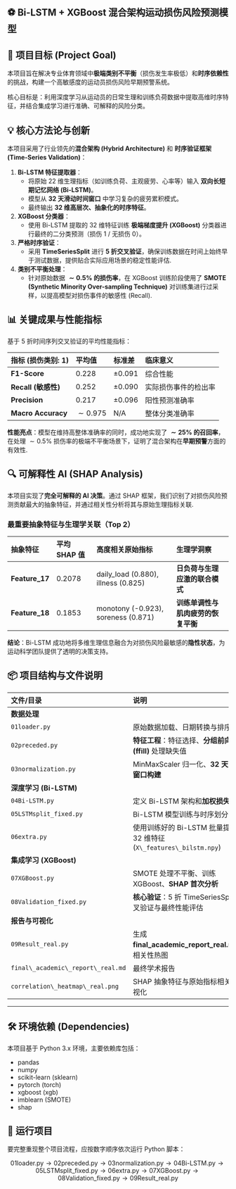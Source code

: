## ⚽ Bi-LSTM + XGBoost 混合架构运动损伤风险预测模型

## 🎯 项目目标 (Project Goal)

本项目旨在解决专业体育领域中**极端类别不平衡**（损伤发生率极低）和**时序依赖性**的挑战，构建一个高敏感度的运动员损伤风险早期预警系统。

核心目标是：利用深度学习从运动员的日常生理和训练负荷数据中提取高维时序特征，并结合集成学习进行准确、可解释的风险分类。

## 💡 核心方法论与创新

本项目采用了行业领先的**混合架构 (Hybrid Architecture)** 和 **时序验证框架 (Time-Series Validation)**：

1.  **Bi-LSTM 特征提取器**：
    * 将原始 $\text{22}$ 维生理指标（如训练负荷、主观疲劳、心率等）输入 **双向长短期记忆网络 ($\text{Bi-LSTM}$)**。
    * 模型从 **$\text{32}$ 天滑动时间窗口** 中学习复杂的疲劳累积模式。
    * 最终输出 **$\text{32}$ 维高层次、抽象化的时序特征**。
2.  **XGBoost 分类器**：
    * 使用 $\text{Bi-LSTM}$ 提取的 $\text{32}$ 维特征训练 **极端梯度提升 ($\text{XGBoost}$)** 分类器进行最终的二分类预测（损伤 $\text{1}$ / 无损伤 $\text{0}$）。
3.  **严格时序验证**：
    * 采用 **$\text{TimeSeriesSplit}$** 进行 **$\text{5}$ 折交叉验证**，确保训练数据在时间上始终早于测试数据，提供贴合实际应用场景的稳定性能评估.
4.  **类别不平衡处理**：
    * 针对原始数据 **$\sim 0.5\%$ 的损伤率**，在 $\text{XGBoost}$ 训练阶段使用了 **$\text{SMOTE}$ (Synthetic Minority Over-sampling Technique)** 对训练集进行过采样，以提高模型对损伤事件的敏感性 ($\text{Recall}$).

## 📊 关键成果与性能指标

基于 $\text{5}$ 折时间序列交叉验证的平均性能指标：

| 指标 (损伤类别: 1) | 平均值 | 标准差 | 临床意义 |
| :--- | :--- | :--- | :--- |
| **F1-Score** | $\text{0.228}$ | $\pm \text{0.091}$ | 综合性能 |
| **Recall (敏感性)** | $\text{0.252}$ | $\pm \text{0.090}$ | 实际损伤事件的检出率 |
| **Precision** | $\text{0.217}$ | $\pm \text{0.096}$ | 阳性预测准确率 |
| **Macro Accuracy** | $\sim \text{0.975}$ | N/A | 整体分类准确率 |

**性能亮点**：模型在维持高整体准确率的同时，成功地实现了 **$\sim \text{25\%}$ 的召回率**，在处理 $\sim \text{0.5\%}$ 损伤率的极端不平衡场景下，证明了混合架构在**早期预警**方面的有效性.

## 🔍 可解释性 AI (SHAP Analysis)

本项目实现了**完全可解释的 $\text{AI}$ 决策**。通过 $\text{SHAP}$ 框架，我们识别了对损伤风险预测贡献最大的抽象特征，并通过相关性分析将其与原始生理指标关联.

### 最重要抽象特征与生理学关联（Top 2）

| 抽象特征 | 平均 $\text{SHAP}$ 值 | 高度相关原始指标 | 生理学洞察 |
| :--- | :--- | :--- | :--- |
| **Feature\_17** | $\text{0.2078}$ | $\text{daily\_load}$ ($\text{0.880}$), $\text{illness}$ ($\text{0.825}$) | **日负荷与生理应激的联合模式** |
| **Feature\_18** | $\text{0.1853}$ | $\text{monotony}$ ($\text{-0.923}$), $\text{soreness}$ ($\text{0.871}$) | **训练单调性与肌肉疲劳的恢复平衡** |

**结论**：$\text{Bi-LSTM}$ 成功地将多维生理信息融合为对损伤风险最敏感的**隐性状态**，为运动科学团队提供了透明的决策支持。

## 📦 项目结构与文件说明

| 文件/目录 | 说明 | 对应代码 |
| :--- | :--- | :--- |
| **数据处理** | | |
| `01loader.py` | 原始数据加载、日期转换与排序 | $\text{01loader.py}$ |
| `02preceded.py` | **特征工程**：特征选择、**分组前向填充 ($\text{ffill}$)** 处理缺失值 | $\text{02preceded.py}$ |
| `03normalization.py` | $\text{MinMaxScaler}$ 归一化、**$\text{32}$ 天时序窗口构建** | $\text{03normalization.py}$ |
| **深度学习 (Bi-LSTM)** | | |
| `04Bi-LSTM.py` | 定义 $\text{Bi-LSTM}$ 架构和**加权损失函数** | $\text{04Bi-LSTM.py}$ |
| `05LSTMsplit_fixed.py` | $\text{Bi-LSTM}$ 模型训练与时序划分 | $\text{05LSTMsplit\_fixed.py}$ |
| `06extra.py` | 使用训练好的 $\text{Bi-LSTM}$ 批量提取 $\text{32}$ 维特征 (`X\_features\_bilstm.npy`) | $\text{06extra.py}$ |
| **集成学习 (XGBoost)** | | |
| `07XGBoost.py` | $\text{SMOTE}$ 处理不平衡、训练 $\text{XGBoost}$、**$\text{SHAP}$ 首次分析** | $\text{07XGBoost.py}$ |
| `08Validation_fixed.py` | **核心验证**：$\text{5}$ 折 $\text{TimeSeriesSplit}$ 交叉验证与最终性能评估 | $\text{08Validation\_fixed.py}$ |
| **报告与可视化** | | |
| `09Result_real.py` | 生成 **$\text{final\_academic\_report\_real.md}$**、相关性热图 | $\text{09Result\_real.py}$ |
| `final\_academic\_report\_real.md` | 最终学术报告 | |
| `correlation\_heatmap\_real.png` | $\text{SHAP}$ 抽象特征与原始指标相关性可视化 | |

---

## 🛠️ 环境依赖 (Dependencies)

本项目基于 $\text{Python 3.x}$ 环境，主要依赖库包括：

* $\text{pandas}$
* $\text{numpy}$
* $\text{scikit-learn}$ ($\text{sklearn}$)
* $\text{pytorch}$ ($\text{torch}$)
* $\text{xgboost}$ ($\text{xgb}$)
* $\text{imblearn}$ ($\text{SMOTE}$)
* $\text{shap}$

## 🚀 运行项目

要完整重现整个项目流程，应按数字顺序依次运行 Python 脚本：

$$\text{01loader.py} \to \text{02preceded.py} \to \text{03normalization.py} \to \text{04Bi-LSTM.py} \to \text{05LSTMsplit\_fixed.py} \to \text{06extra.py} \to \text{07XGBoost.py} \to \text{08Validation\_fixed.py} \to \text{09Result\_real.py}$$

